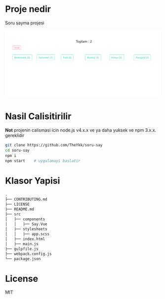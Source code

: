
# Proje nedir
Soru sayma projesi

![Screenshot](ss.png)


# Nasil Calisitirilir

**Not** projenin calismasi icin node.js v4.x.x ve ya daha yuksek  ve npm 3.x.x. gereklidir

```bash
git clone https://github.com/TheYkk/soru-say
cd soru-say
npm i   
npm start    # uygulamayi baslatir
```

# Klasor Yapisi

```
.
├── CONTRIBUTING.md
├── LICENSE
├── README.md
├── src
│   ├── components
│   │   ├── Say.Vue
│   ├── stylesheets
│   │   ├── app.scss
│   ├── index.html
│   ├── main.js
├── gulpfile.js
├── webpack.config.js
└── package.json
```

# License

MIT